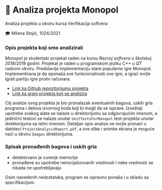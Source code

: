 # 🎩 Analiza projekta Monopol 

Analiza projekta u okviru kursa Verifikacija softvera

🎓 Milena Stojić, 1024/2021

### Opis projekta koji smo analizirali

*Monopol* je studentski projekat raden na kursu *Razvoj softvera* u školskoj 2018/2019 godini. Projekat je raden u programskom jeziku
*C++* u *QT* radnom okviru. Predstavlja implementaciju stare popularne igre Monopol. Implementirana je da oponaša sve funkcionalnosti ove igre, a igrač može igrati partiju igre protiv računara.

* <a href = "https://github.com/MATF-RS19/RS019-monopol/"> Link ka Github repozitorijumu projekta </a>
* <a href = "https://github.com/MATF-RS19/RS019-monopol/tree/15a010f4e6e3571ed55d7ddf18a0ed1c5005d2f0"> Link ka grani projekta koji se analizira </a>

Cilj analize ovog projekta je bio pronalazak eventualnih bagova, uskih grla programa i delova izvornog koda koji bi mogli da se isprave.
Izveštaji upotrebe svakog alata se nalaze u direktorijumu sa odgovrajućim imenom, a jedinični testovi se nalaze unutar `UnitTestsForMonopol` test-projekta unutar direktorijuma sa istim imenom.
Detaljan opis analize se može pronaći u datoteci `ProjectAnalysisReport.pdf`, a sve slike i snimke ekrana je moguće naći u okviru  `Images` direktorijuma. 

### Spisak pronađenih bagova i uskih grla

* detektovano je curenje memorije
* pronađene su upotrebe neinicijalizovanih vrednosti i neke vrednosti se nikada ne upotrebljavaju

Osim navedenih nedostataka, program se ispravno ponaša i u skladu sa specifikacijom.




